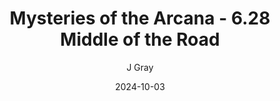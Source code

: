 ---
title: 'Mysteries of the Arcana - 6.28 Middle of the Road'
alt: 'Mysteries of the Arcana'
date: '2024-10-03'
author: 'J Gray'
artist: 'Keira'
---